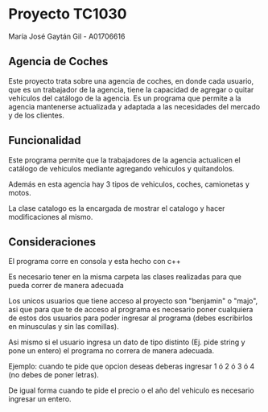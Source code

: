 # Proyecto TC1030

María José Gaytán Gil - A01706616

## Agencia de Coches
Este proyecto trata sobre una agencia de coches, en donde cada usuario, que es un trabajador de la agencia, tiene la capacidad de agregar o quitar vehículos del catálogo de la agencia. Es un programa que permite a la agencia mantenerse actualizada y adaptada a las necesidades del mercado y de los clientes.


## Funcionalidad
Este programa permite que la trabajadores de la agencia actualicen el catálogo de vehiculos mediante agregando vehiculos y quitandolos.

Además en esta agencia hay 3 tipos de vehiculos, coches, camionetas y motos.

La clase catalogo es la encargada de mostrar el catalogo y hacer modificaciones al mismo.

## Consideraciones
El programa corre en consola y esta hecho con c++

Es necesario tener en la misma carpeta las clases realizadas para que pueda correr de manera adecuada

Los unicos usuarios que tiene acceso al proyecto son "benjamin" o "majo", asi que para que te de acceso al programa es necesario poner cualquiera de estos dos usuarios para poder ingresar al programa (debes escribirlos en minusculas y sin las comillas).

Asi mismo si el usuario ingresa un dato de tipo distinto (Ej. pide string y pone un entero) el programa no correra de manera adecuada.

Ejemplo: cuando te pide que opcion deseas deberas ingresar 1 ó 2 ó 3 ó 4 (no debes de poner letras).

De igual forma cuando te pide el precio o el año del vehiculo es necesario ingresar un entero.

